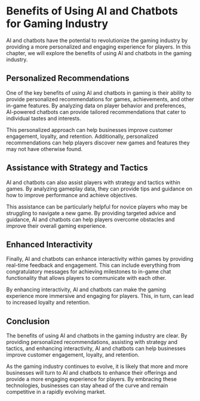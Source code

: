 Benefits of Using AI and Chatbots for Gaming Industry
=======================================================================================================

AI and chatbots have the potential to revolutionize the gaming industry by providing a more personalized and engaging experience for players. In this chapter, we will explore the benefits of using AI and chatbots in the gaming industry.

Personalized Recommendations
----------------------------

One of the key benefits of using AI and chatbots in gaming is their ability to provide personalized recommendations for games, achievements, and other in-game features. By analyzing data on player behavior and preferences, AI-powered chatbots can provide tailored recommendations that cater to individual tastes and interests.

This personalized approach can help businesses improve customer engagement, loyalty, and retention. Additionally, personalized recommendations can help players discover new games and features they may not have otherwise found.

Assistance with Strategy and Tactics
------------------------------------

AI and chatbots can also assist players with strategy and tactics within games. By analyzing gameplay data, they can provide tips and guidance on how to improve performance and achieve objectives.

This assistance can be particularly helpful for novice players who may be struggling to navigate a new game. By providing targeted advice and guidance, AI and chatbots can help players overcome obstacles and improve their overall gaming experience.

Enhanced Interactivity
----------------------

Finally, AI and chatbots can enhance interactivity within games by providing real-time feedback and engagement. This can include everything from congratulatory messages for achieving milestones to in-game chat functionality that allows players to communicate with each other.

By enhancing interactivity, AI and chatbots can make the gaming experience more immersive and engaging for players. This, in turn, can lead to increased loyalty and retention.

Conclusion
----------

The benefits of using AI and chatbots in the gaming industry are clear. By providing personalized recommendations, assisting with strategy and tactics, and enhancing interactivity, AI and chatbots can help businesses improve customer engagement, loyalty, and retention.

As the gaming industry continues to evolve, it is likely that more and more businesses will turn to AI and chatbots to enhance their offerings and provide a more engaging experience for players. By embracing these technologies, businesses can stay ahead of the curve and remain competitive in a rapidly evolving market.
